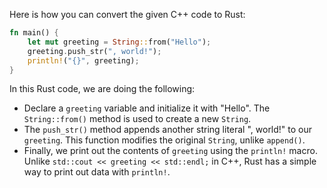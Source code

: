 Here is how you can convert the given C++ code to Rust:

```rust
fn main() {
    let mut greeting = String::from("Hello");
    greeting.push_str(", world!");
    println!("{}", greeting);
}
```

In this Rust code, we are doing the following:
- Declare a `greeting` variable and initialize it with "Hello". The `String::from()` method is used to create a new `String`.
- The `push_str()` method appends another string literal ", world!" to our `greeting`. This function modifies the original `String`, unlike `append()`.
- Finally, we print out the contents of `greeting` using the `println!` macro. Unlike `std::cout << greeting << std::endl;` in C++, Rust has a simple way to print out data with `println!`.
